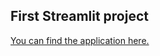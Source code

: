 ## First Streamlit project

[You can find the application here.](https://frandiaz82myfirstapp.streamlit.app/)
